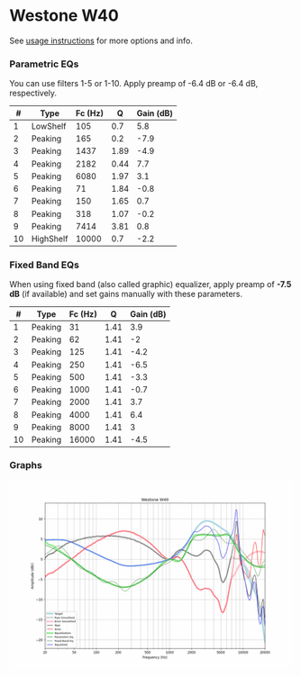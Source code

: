 # Westone W40
See [usage instructions](https://github.com/jaakkopasanen/AutoEq#usage) for more options and info.

### Parametric EQs
You can use filters 1-5 or 1-10. Apply preamp of -6.4 dB or -6.4 dB, respectively.

|   # | Type      |   Fc (Hz) |    Q |   Gain (dB) |
|-----|-----------|-----------|------|-------------|
|   1 | LowShelf  |       105 | 0.7  |         5.8 |
|   2 | Peaking   |       165 | 0.2  |        -7.9 |
|   3 | Peaking   |      1437 | 1.89 |        -4.9 |
|   4 | Peaking   |      2182 | 0.44 |         7.7 |
|   5 | Peaking   |      6080 | 1.97 |         3.1 |
|   6 | Peaking   |        71 | 1.84 |        -0.8 |
|   7 | Peaking   |       150 | 1.65 |         0.7 |
|   8 | Peaking   |       318 | 1.07 |        -0.2 |
|   9 | Peaking   |      7414 | 3.81 |         0.8 |
|  10 | HighShelf |     10000 | 0.7  |        -2.2 |

### Fixed Band EQs
When using fixed band (also called graphic) equalizer, apply preamp of **-7.5 dB** (if available) and set gains manually with these parameters.

|   # | Type    |   Fc (Hz) |    Q |   Gain (dB) |
|-----|---------|-----------|------|-------------|
|   1 | Peaking |        31 | 1.41 |         3.9 |
|   2 | Peaking |        62 | 1.41 |        -2   |
|   3 | Peaking |       125 | 1.41 |        -4.2 |
|   4 | Peaking |       250 | 1.41 |        -6.5 |
|   5 | Peaking |       500 | 1.41 |        -3.3 |
|   6 | Peaking |      1000 | 1.41 |        -0.7 |
|   7 | Peaking |      2000 | 1.41 |         3.7 |
|   8 | Peaking |      4000 | 1.41 |         6.4 |
|   9 | Peaking |      8000 | 1.41 |         3   |
|  10 | Peaking |     16000 | 1.41 |        -4.5 |

### Graphs
![](./Westone%20W40.png)
